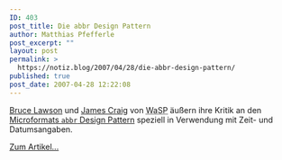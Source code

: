 ```yaml
---
ID: 403
post_title: Die abbr Design Pattern
author: Matthias Pfefferle
post_excerpt: ""
layout: post
permalink: >
  https://notiz.blog/2007/04/28/die-abbr-design-pattern/
published: true
post_date: 2007-04-28 12:22:08
---
```

<!-- wp:paragraph -->
<p><a href="http://www.webstandards.org/about/members/blawson/">Bruce Lawson</a> und <a href="http://www.webstandards.org/about/members/jcraig/">James Craig</a> von <abbr title="The Web Standards Project">WaSP</abbr> äußern ihre Kritik an den <a href="http://microformats.org/wiki/abbr">Microformats <code>abbr</code> Design Pattern</a> speziell in Verwendung mit Zeit- und Datumsangaben.</p>
<!-- /wp:paragraph -->

<!-- wp:paragraph -->
<p><a href="http://www.webstandards.org/2007/04/27/haccessibility/">Zum Artikel...</a></p>
<!-- /wp:paragraph -->